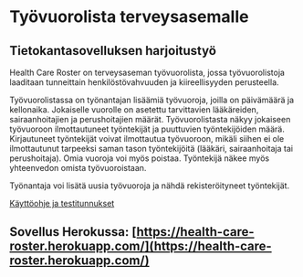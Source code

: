 # Työvuorolista terveysasemalle
## Tietokantasovelluksen harjoitustyö

Health Care Roster on terveysaseman työvuorolista, jossa työvuorolistoja laaditaan tunneittain henkilöstövahvuuden ja kiireellisyyden perusteella.

Työvuorolistassa on työnantajan lisäämiä työvuoroja, joilla on päivämäärä ja kellonaika. Jokaiselle vuorolle on asetettu tarvittavien lääkäreiden, sairaanhoitajien ja perushoitajien määrät. Työvuorolistasta näkyy jokaiseen työvuoroon ilmottautuneet työntekijät ja puuttuvien työntekijöiden määrä.
Kirjautuneet työntekijät voivat ilmottautua työvuoroon, mikäli siihen ei ole ilmottautunut tarpeeksi saman tason työntekijöitä (lääkäri, sairaanhoitaja tai perushoitaja). Omia vuoroja voi myös poistaa. Työntekijä näkee myös yhteenvedon omista työvuoroistaan.

Työnantaja voi lisätä uusia työvuoroja ja nähdä rekisteröityneet työntekijät.

[Käyttöohje ja testitunnukset](https://github.com/lottajylha/health-care-roster/blob/master/documentation/user_manual.md)

## Sovellus Herokussa: [https://health-care-roster.herokuapp.com/](https://health-care-roster.herokuapp.com/)